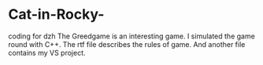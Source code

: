# Cat-in-Rocky-
coding for dzh
The Greedgame is an interesting game. I simulated the game round with C++. The rtf file describes the rules of game. And another file contains my VS project.
